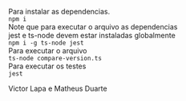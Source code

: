 Para instalar as dependencias.<br />
`npm i`<br />
Note que para executar o arquivo as dependencias<br />
jest e ts-node devem estar instaladas globalmente<br />
`npm i -g ts-node jest`<br />
Para executar o arquivo<br />
`ts-node compare-version.ts`<br />
Para executar os testes<br />
`jest`<br />

Victor Lapa e Matheus Duarte
